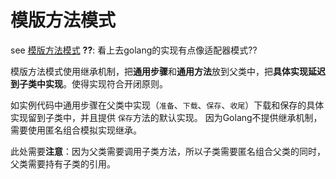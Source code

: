 # 模版方法模式

see [模版方法模式](https://www.runoob.com/design-pattern/template-pattern.html)
**??**: 看上去golang的实现有点像适配器模式??

模版方法模式使用继承机制，把**通用步骤**和**通用方法**放到父类中，把**具体实现延迟到子类中实现**。使得实现符合开闭原则。

如实例代码中通用步骤在父类中实现（`准备`、`下载`、`保存`、`收尾`）下载和保存的具体实现留到子类中，并且提供 `保存`方法的默认实现。
因为Golang不提供继承机制，需要使用匿名组合模拟实现继承。

此处需要**注意**：因为父类需要调用子类方法，所以子类需要匿名组合父类的同时，父类需要持有子类的引用。
